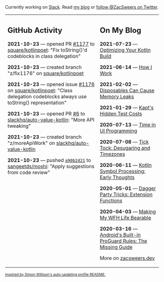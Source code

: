 Currently working on [Slack](https://slack.com/). Read [my blog](https://zacsweers.dev/) or [follow @ZacSweers on Twitter](https://twitter.com/ZacSweers).

<table><tr><td valign="top" width="60%">

## GitHub Activity
<!-- githubActivity starts -->
**2021-10-23** — opened PR [#1177](https://api.github.com/repos/square/kotlinpoet/pulls/1177) to [square/kotlinpoet](https://api.github.com/repos/square/kotlinpoet): "Fix toString()'d codeblocks in class delegation"

**2021-10-23** — created branch "z/fix1176" on [square/kotlinpoet](https://api.github.com/repos/square/kotlinpoet)

**2021-10-23** — opened issue [#1176](https://api.github.com/repos/square/kotlinpoet/issues/1176) on [square/kotlinpoet](https://api.github.com/repos/square/kotlinpoet): "Class delegation codeblocks always use toString() representation"

**2021-10-23** — opened PR [#6](https://api.github.com/repos/slackhq/auto-value-kotlin/pulls/6) to [slackhq/auto-value-kotlin](https://api.github.com/repos/slackhq/auto-value-kotlin): "More API tweaking"

**2021-10-23** — created branch "z/moreApiWork" on [slackhq/auto-value-kotlin](https://api.github.com/repos/slackhq/auto-value-kotlin)

**2021-10-23** — pushed [`a90b2d21`](https://github.com/sangeetds/moshi/commit/a90b2d2105aab7479008d022646a4f3681020d87) to [sangeetds/moshi](https://api.github.com/repos/sangeetds/moshi): "Apply suggestions from code review"
<!-- githubActivity ends -->
</td><td valign="top" width="40%">

## On My Blog
<!-- blog starts -->
**2021-07-23** — [Optimizing Your Kotlin Build](https://www.zacsweers.dev/optimizing-your-kotlin-build/)

**2021-06-14** — [How I Work](https://www.zacsweers.dev/how-i-work/)

**2021-02-02** — [Disposables Can Cause Memory Leaks](https://www.zacsweers.dev/disposables-can-cause-memory-leaks/)

**2021-01-29** — [Kapt's Hidden Test Costs](https://www.zacsweers.dev/kapts-hidden-test-costs/)

**2020-07-13** — [Time in UI Programming](https://www.zacsweers.dev/time-in-ui/)

**2020-07-08** — [Tick Tock: Desugaring and Timezones](https://www.zacsweers.dev/ticktock-desugaring-timezones/)

**2020-06-11** — [Kotlin Symbol Processing: Early Thoughts](https://www.zacsweers.dev/kotlin-symbol-processor-early-thoughts/)

**2020-05-01** — [Dagger Party Tricks: Extension Functions](https://www.zacsweers.dev/dagger-party-tricks-extension-functions/)

**2020-04-03** — [Making My WFH Life Bearable](https://www.zacsweers.dev/making-wfh-life-bearable/)

**2020-03-16** — [Android's Built-in ProGuard Rules: The Missing Guide](https://www.zacsweers.dev/android-proguard-rules/)
<!-- blog ends -->
More on [zacsweers.dev](https://zacsweers.dev/)
</td></tr></table>

<sub><a href="https://simonwillison.net/2020/Jul/10/self-updating-profile-readme/">Inspired by Simon Willison's auto-updating profile README.</a></sub>
